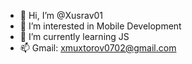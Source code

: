 - 👋 Hi, I’m @Xusrav01
- 👀 I’m interested in Mobile Development
- 🌱 I’m currently learning JS
- 📫 Gmail: xmuxtorov0702@gmail.com
